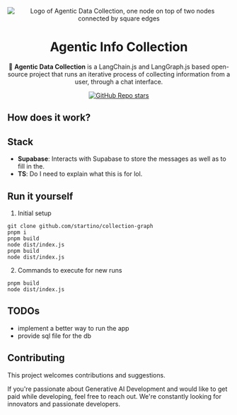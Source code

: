 <div align="center">

![Logo of Agentic Data Collection, one node on top of two nodes connected by square edges](https://aiti.no/logo/logo_rounded_64px.png)

# **Agentic Info Collection**

🤖 **Agentic Data Collection** is a LangChain.js and LangGraph.js based open-source project that runs an iterative process of collecting information from a user, through a chat interface.

[![GitHub Repo stars](https://img.shields.io/github/stars/futino/aitino)](https://github.com/startino/collection-graph)

</div>

## How does it work?


## Stack

- **Supabase**: Interacts with Supabase to store the messages as well as to fill in the.
- **TS**: Do I need to explain what this is for lol.

## Run it yourself

1. Initial setup 
```
git clone github.com/startino/collection-graph
pnpm i
pnpm build
node dist/index.js
pnpm build
node dist/index.js
```
2. Commands to execute for new runs
```
pnpm build
node dist/index.js
```

## TODOs

- implement a better way to run the app
- provide sql file for the db

## Contributing

This project welcomes contributions and suggestions.

If you're passionate about Generative AI Development  and would like to get paid while developing, feel free to reach out. We're constantly looking for innovators and passionate developers.
